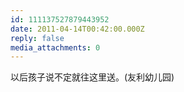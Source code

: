 ```yaml
---
id: 111137527879443952
date: 2011-04-14T00:42:00.000Z
reply: false
media_attachments: 0
---
```


以后孩子说不定就往这里送。(友利幼儿园) ​​​​

